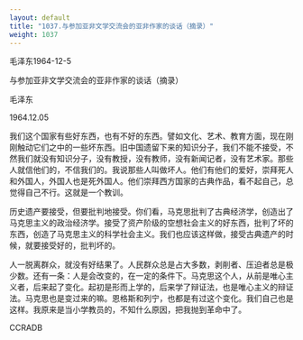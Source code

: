 ```yaml
---
layout: default
title: "1037.与参加亚非文学交流会的亚非作家的谈话（摘录）"
weight: 1037
---
```


毛泽东1964-12-5

与参加亚非文学交流会的亚非作家的谈话（摘录）

毛泽东

1964.12.05

我们这个国家有些好东西，也有不好的东西。譬如文化、艺术、教育方面，现在刚刚触动它们之中的一些坏东西。旧中国遗留下来的知识分子，我们不能不接受，不然我们就没有知识分子，没有教授，没有教师，没有新闻记者，没有艺术家。那些人就信他们的，不信我们的。我说那些人叫做坏人。他们有他们的爱好，崇拜死人和外国人，外国人也是死外国人。他们崇拜西方国家的古典作品，看不起自己，总觉得自己不行。这就是一个教训。

历史遗产要接受，但要批判地接受。你们看，马克思批判了古典经济学，创造出了马克思主义的政治经济学。接受了资产阶级的空想社会主义的好东西，批判了坏的东西，创造了马克思主义的科学社会主义。我们也应该这样做，接受古典遗产的时候，就要接受好的，批判坏的。

人一脱离群众，就没有好结果了。人民群众总是占大多数，剥削者、压迫者总是极少数。还有一条：人是会改变的，在一定的条件下。马克思这个人，从前是唯心主义者，后来起了变化。起初是形而上学的，后来学了辩证法，也是唯心主义的辩证法。马克思也是变过来的嘛。恩格斯和列宁，也都是有过这个变化。我们自己也是这样。我原来是当小学教员的，不知什么原因，把我抛到革命中了。

CCRADB

